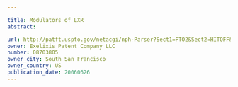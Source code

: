 ```yaml
---

title: Modulators of LXR
abstract: 

url: http://patft.uspto.gov/netacgi/nph-Parser?Sect1=PTO2&Sect2=HITOFF&p=1&u=%2Fnetahtml%2FPTO%2Fsearch-adv.htm&r=1&f=G&l=50&d=PALL&S1=08703805&OS=08703805&RS=08703805
owner: Exelixis Patent Company LLC
number: 08703805
owner_city: South San Francisco
owner_country: US
publication_date: 20060626
---
```

